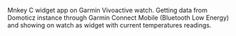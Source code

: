 Mnkey C widget app on Garmin Vivoactive watch. 
Getting data from Domoticz instance through Garmin Connect Mobile (Bluetooth Low Energy) and showing on watch as widget with current temperatures readings.
